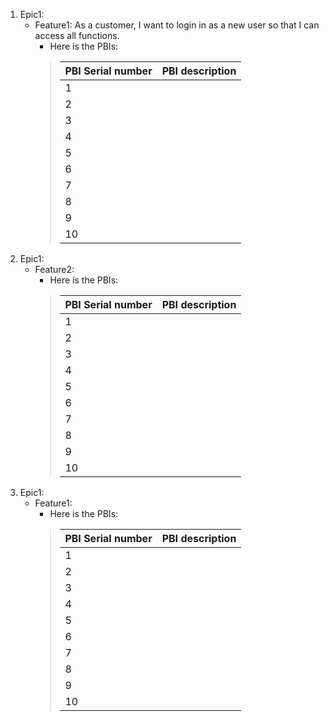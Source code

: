 1. Epic1:
     - Feature1: As a customer, I want to login in as a new user so that I can access all functions.
       - Here is the PBIs:
       >|PBI Serial number|PBI description|
       >|:-|:-|
       >|1||
       >|2||
       >|3||
       >|4||
       >|5||
       >|6||
       >|7||
       >|8||
       >|9||
       >|10||
1. Epic1:
     - Feature2:
       - Here is the PBIs:
       >|PBI Serial number|PBI description|
       >|:-|:-|
       >|1||
       >|2||
       >|3||
       >|4||
       >|5||
       >|6||
       >|7||
       >|8||
       >|9||
       >|10||
1. Epic1:
     - Feature1:
       - Here is the PBIs:
       >|PBI Serial number|PBI description|
       >|:-|:-|
       >|1||
       >|2||
       >|3||
       >|4||
       >|5||
       >|6||
       >|7||
       >|8||
       >|9||
       >|10||
